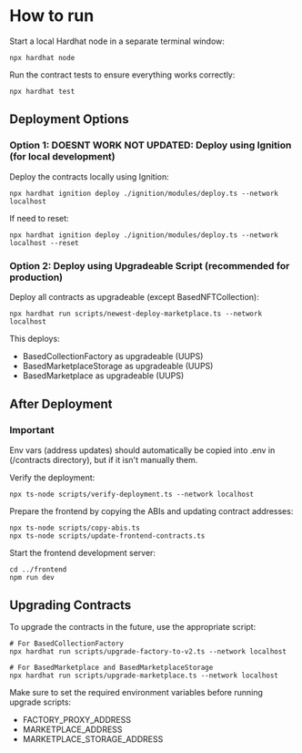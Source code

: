 # How to run

Start a local Hardhat node in a separate terminal window:

```shell
npx hardhat node
```

Run the contract tests to ensure everything works correctly:

```shell
npx hardhat test
```

## Deployment Options

### Option 1: DOESNT WORK NOT UPDATED: Deploy using Ignition (for local development)

Deploy the contracts locally using Ignition:

```shell
npx hardhat ignition deploy ./ignition/modules/deploy.ts --network localhost
```

If need to reset:

```shell
npx hardhat ignition deploy ./ignition/modules/deploy.ts --network localhost --reset
```

### Option 2: Deploy using Upgradeable Script (recommended for production)

Deploy all contracts as upgradeable (except BasedNFTCollection):

```shell
npx hardhat run scripts/newest-deploy-marketplace.ts --network localhost
```

This deploys:

- BasedCollectionFactory as upgradeable (UUPS)
- BasedMarketplaceStorage as upgradeable (UUPS)
- BasedMarketplace as upgradeable (UUPS)

## After Deployment

### Important

Env vars (address updates) should automatically be copied into .env in (/contracts directory), but if it isn't manually them.

Verify the deployment:

```shell
npx ts-node scripts/verify-deployment.ts --network localhost
```

Prepare the frontend by copying the ABIs and updating contract addresses:

```shell
npx ts-node scripts/copy-abis.ts
npx ts-node scripts/update-frontend-contracts.ts
```

Start the frontend development server:

```shell
cd ../frontend
npm run dev
```

## Upgrading Contracts

To upgrade the contracts in the future, use the appropriate script:

```shell
# For BasedCollectionFactory
npx hardhat run scripts/upgrade-factory-to-v2.ts --network localhost

# For BasedMarketplace and BasedMarketplaceStorage
npx hardhat run scripts/upgrade-marketplace.ts --network localhost
```

Make sure to set the required environment variables before running upgrade scripts:

- FACTORY_PROXY_ADDRESS
- MARKETPLACE_ADDRESS
- MARKETPLACE_STORAGE_ADDRESS
